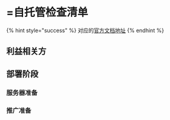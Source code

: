 # =自托管检查清单

{% hint style="success" %}
对应的[官方文档地址](https://bitwarden.com/help/self-host-checklist/)
{% endhint %}

## 利益相关方 <a href="#stakeholders" id="stakeholders"></a>

## 部署阶段 <a href="#deployment-stages" id="deployment-stages"></a>

### 服务器准备 <a href="#server-preparation" id="server-preparation"></a>

### 推广准备 <a href="#rollout-preparation" id="rollout-preparation"></a>
